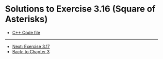 # Solutions to Exercise 3.16 (Square of Asterisks)

- [C++ Code file](e03_16.cpp)

---

- [Next: Exercise 3.17](03_17.md)
- [Back: to Chapter 3](README.md)
